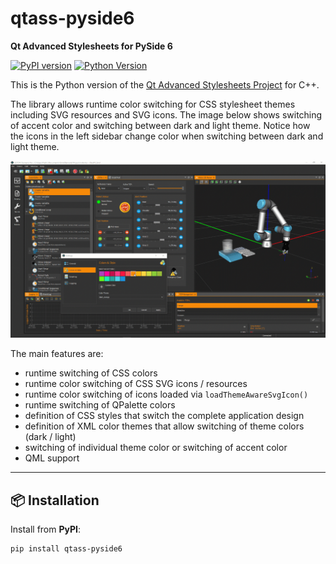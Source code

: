 # qtass-pyside6

**Qt Advanced Stylesheets for PySide 6**

[![PyPI version](https://img.shields.io/pypi/v/qtass-pyside6)](https://pypi.org/project/qtass-pyside6/)
[![Python Version](https://img.shields.io/pypi/pyversions/qtass-pyside6)](https://www.python.org/downloads/)

This is the Python version of the [Qt Advanced Stylesheets Project](https://github.com/githubuser0xFFFF/Qt-Advanced-Stylesheets) for C++.

The library allows runtime color switching for CSS stylesheet themes including
SVG resources and SVG icons. The image below shows switching of accent color
and switching between dark and light theme. Notice how the icons in the left 
sidebar change color when switching between dark and light theme.

![color_switching](doc/CETONI_Elements_Styling.gif)

The main features are:

- runtime switching of CSS colors
- runtime color switching of CSS SVG icons / resources
- runtime color switching of icons loaded via `loadThemeAwareSvgIcon()`
- runtime switching of QPalette colors
- definition of CSS styles that switch the complete application design
- definition of XML color themes that allow switching of theme colors (dark / light)
- switching of individual theme color or switching of accent color
- QML support

---

## 📦 Installation

Install from **PyPI**:

```shell
pip install qtass-pyside6
```